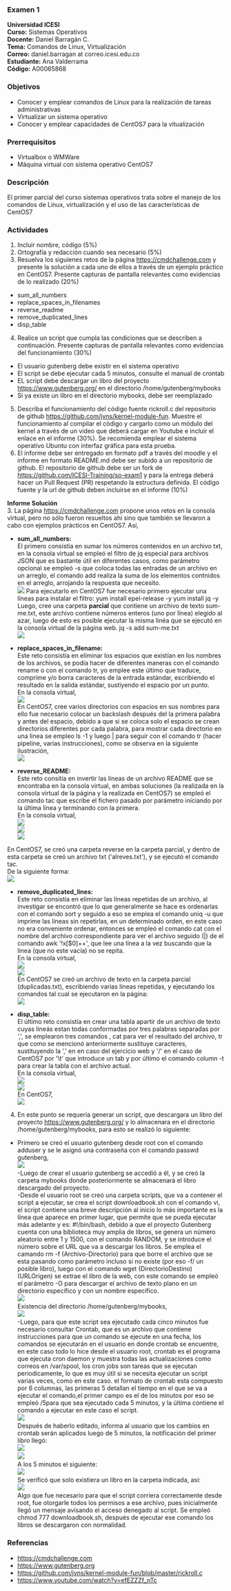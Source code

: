 ### Examen 1
**Universidad ICESI**  
**Curso:** Sistemas Operativos  
**Docente:** Daniel Barragán C.  
**Tema:** Comandos de Linux, Virtualización  
**Correo:** daniel.barragan at correo.icesi.edu.co  
**Estudiante:** Ana Valderrama  
**Código:** A00065868  


### Objetivos
* Conocer y emplear comandos de Linux para la realización de tareas administrativas
* Virtualizar un sistema operativo
* Conocer y emplear capacidades de CentOS7 para la vitualización

### Prerrequisitos
* Virtualbox o WMWare
* Máquina virtual con sistema operativo CentOS7

### Descripción
El primer parcial del curso sistemas operativos trata sobre el manejo de los comandos de Linux, virtualización y el uso de las características de CentOS7

### Actividades
1. Incluir nombre, código (5%)
2. Ortografía y redacción cuando sea necesario (5%)
3. Resuelva los siguienes retos de la página https://cmdchallenge.com y presente la solución a cada uno de ellos a través de un ejemplo práctico en CentOS7. Presente capturas de pantalla relevantes como evidencias de lo realizado (20%)
  * sum_all_numbers
  * replace_spaces_in_filenames
  * reverse_readme
  * remove_duplicated_lines
  * disp_table
4. Realice un script que cumpla las condiciones que se describen a continuación. Presente capturas de pantalla relevantes como evidencias del funcionamiento (30%)
  * El usuario gutenberg debe existir en el sistema operativo
  * El script se debe ejecutar cada 5 minutos, consulte el manual de crontab
  * EL script debe descargar un libro del proyecto https://www.gutenberg.org/ en el directorio /home/gutenberg/mybooks
  * Si ya existe un libro en el directorio mybooks, debe ser reemplazado  
5. Describa el funcionamiento del código fuente rickroll.c del repositorio de github https://github.com/jvns/kernel-module-fun. Muestre el funcionamiento al compilar el código y cargarlo como un módulo del kernel a través de un video que deberá cargar en Youtube e incluir el enlace en el informe (30%). Se recomienda emplear el sistema operativo Ubuntu con interfaz gráfica para esta prueba.
6. El informe debe ser entregado en formato pdf a través del moodle y el informe en formato README.md debe ser subido a un repositorio de github. El repositorio de github debe ser un fork de https://github.com/ICESI-Training/so-exam1 y para la entrega deberá hacer un Pull Request (PR) respetando la estructura definida. El código fuente y la url de github deben incluirse en el informe (10%)  

**Informe Solución**  
3. La página https://cmdchallenge.com propone unos retos en la consola virtual, pero no sólo fueron resueltos ahí sino que también se llevaron a cabo con ejemplos prácticos en CentOS7.
Así,  
- **sum_all_numbers:**  
El primero consistía en sumar los números contenidos en un archivo txt, en la consola virtual se empleó el filtro de jq especial para archivos JSON que es bastante útil en diferentes casos, como parámetro opcional se empleó -s que coloca todas las entradas de un archivo en un arreglo, el comando add realiza la suma de los elementos contnidos en el arreglo, arrojando la respuesta que necesito.  
![][1]
Para ejecutarlo en CentOS7 fue necesario primero ejecutar una líneas para instalar el filtro:
yum install epel-release -y
yum install jq -y
Luego, cree una carpeta **parcial** que contiene un archivo de texto sum-me.txt, este archivo contiene números enteros (uno por línea) elegido al azar, luego de esto es posible ejecutar la misma linéa que se ejecutó en la consola virtual de la página web.
jq -s add sum-me.txt  
![][2]  
  
- **replace_spaces_in_filename:**  
Este reto consistía en eliminar los espacios que existían en los nombres de los archivos, se podía hacer de diferentes maneras con el comando rename o con el comando tr, yo emplee este último que traduce, comprime y/o borra caracteres de la entrada estándar, escribiendo el resultado en la salida estándar, sustiyendo el espacio por un punto.  
En la consola virtual,  
![][3]  
En CentOS7, cree varios directorios con espacios en sus nombres para ello fue necesario colocar un backslash después del la primera palabra y antes del espacio, debido a que si se coloca solo el espacio se crean directorios diferentes por cada palabra, para mostrar cada directorio en una linea se empleo ls -1 y luego | para seguir con el comando tr (hacer pipeline, varias instrucciones), como se observa en la siguiente ilustración,   
![][4]  
  
- **reverse_README:**   
Este reto consitía en invertir las líneas de un archivo README que se encontraba en la consola virtual, en ambas soluciones (la realizada en la consola virtual de la página y la realizada en CentOS7) se empleó el comando tac que escribe el fichero pasado por parámetro iniciando por la última línea y terminando con la primera.  
En la consola virtual,  
![][5]  
![][6]  
![][7]  

En CentOS7, se creó una carpeta reverse en la carpeta parcial, y dentro de esta carpeta se creó un archivo txt ('alreves.txt'), y se ejecutó el comando tac.  
De la siguiente forma:  
![][8]  

- **remove_duplicated_lines:**  
Este reto consistía en eliminar las líneas repetidas de un archivo, al investigar se encontró que lo que generalmente se hace es ordenarlas con el comando sort y seguido a eso se emplea el comando uniq -u que imprime las líneas sin repetirlas, en un determinado orden, en este caso no era conveniente ordenar, entonces se empleó el comando cat con el nombre del archivo correspondiente para ver el archivo seguido (|) de el comando awk '!x[$0]++', que lee una línea a la vez buscando que la linea (que no este vacía) no se repita.  
En la consola virtual,  
![][9]  
![][10]  
En CentOS7 se creó un archivo de texto en la carpeta parcial (duplicadas.txt), escribiendo varias líneas repetidas, y ejecutando los comandos tal cual se ejecutaron en la página:  
![][11]  
  
- **disp_table:**  
El último reto consistía en crear una tabla apartir de un archivo de texto cuyas lineás estan todas conformadas por tres palabras separadas por ',', se emplearon tres comandos , cat para ver el resultado del archivo, tr que como se mencionó anteriormente sustituye caracteres, sustituyendo la ',' en en caso del ejercicio web y '/' en el caso de CentOS7 por '\t' que introduce un tab y por último el comando column -t para crear la tabla con el archivo actual.  
En la consola virtual,  
![][12]  
![][13]  
En CentOS7,  
![][14]   
  
  
4. En este punto se requería generar un script, que descargara un libro del proyecto https://www.gutenberg.org/ y lo almacenara en el directorio /home/gutenberg/mybooks, para esto se realizó lo siguiente:
- Primero se creó el usuario gutenberg desde root con el comando adduser y se le asignó una contraseña con el comando passwd gutenberg,  
![][15]  
-Luego de crear el usuario gutenberg se accedió a él, y se creó la carpeta mybooks donde posteriormente se almacenará el libro descargado del proyecto.  
-Desde el usuario root se creó una carpeta scripts, que va a contener el script a ejecutar, se crea el script downloadbook.sh con el comando vi, el script contiene una breve descripción al inicio lo más importante es la línea que aparece en primer lugar, que permite que se pueda ejecutar más adelante y es: #!/bin/bash, debido a que el proyecto Gutenberg cuenta con una biblioteca muy amplia de libros, se genera un número aleatorio entre 1 y 1500, con el comando RANDOM, y se introduce el número sobre el URL que va a descargar los libros. Se emplea el camando rm -f (Archivo-Directorio) para que borre el archivo que se esta pasando como parámetro incluso si no existe (por eso -f/ un posible libro), luego con el comando wget (DirectorioDestino) (URLOrigen) se extrae el libro de la web, con este comando se empleó el parámetro -O para descargar el archivo de texto plano en un directorio específico y con un nombre específico.  
![][16]  
Existencia del directorio /home/gutenberg/mybooks,  
![][17]  
-Luego, para que este script sea ejecutado cada cinco minutos fue necesario consultar Crontab, que es un archivo que contiene instrucciones para que un comando se ejecute en una fecha, los comandos se ejecutarán en el usuario en donde crontab se encuentre, en este caso todo lo hice desde el usuario root, crontab es el programa que ejecuta cron daemon y muestra todas las actualizaciones como correos en /var/spool, los cron jobs son tareas que se ejecutan periodicamente, lo que es muy útil si se necesita ejecutar un script varias veces, como en este caso. el formato de crontab esta compuesto por 6 columnas, las primeras 5 detallan el tiempo en el que se va a ejecutar el comando,el primer campo es el de los minutos por eso se empleó /5para que sea ejecutado cada 5 minutos, y la última contiene el comando a ejecutar en este caso el script.  
![][18]  
Después de haberlo editado, informa al usuario que los cambios en crontab serán aplicados luego de 5 minutos, la notificación del primer libro llegó:  
![][19]  
![][20]  
A los 5 minutos el siguiente:  
![][21]  
Se verificó que solo existiera un libro en la carpeta indicada, así:  
![][22]  
Algo que fue necesario para que el script corriera correctamente desde root, fue otorgarle todos los permisos a ese archivo, pues inicialmente llegó un mensaje avisando el acceso denegado al script. Se empleó chmod 777 downloadbook.sh, después de ejecutar ese comando los libros se descargaron con normalidad.
  


### Referencias
* https://cmdchallenge.com  
* https://www.gutenberg.org  
* https://github.com/jvns/kernel-module-fun/blob/master/rickroll.c
* https://www.youtube.com/watch?v=efEZZZf_nTc

[1]: images/Desafio1.PNG
[2]: images/Desafio1C.PNG  
[3]: images/Desafio2.PNG
[4]: images/Desafio2C.PNG 
[5]: images/Desafio31.PNG
[6]: images/Desafio32.PNG 
[7]: images/Desafio33.PNG
[8]: images/Desafio3C.PNG 
[9]: images/Desafio41.PNG 
[10]: images/Desafio42.PNG
[11]: images/Desafio4C.PNG 
[12]: images/Desafio51.PNG 
[13]: images/Desafio52.PNG
[14]: images/Desafio5C.PNG 
[15]: images/Gutenberg_user.PNG 
[16]: images/Script_downloadbook.PNG 
[17]: images/directorio.PNG 
[18]: images/crontab_result.PNG 
[19]: images/NotificacionCorreo.PNG 
[20]: images/PrimerLibro.PNG 
[21]: images/SegundoLibro.PNG 
[22]: images/OnlyOne.PNG


